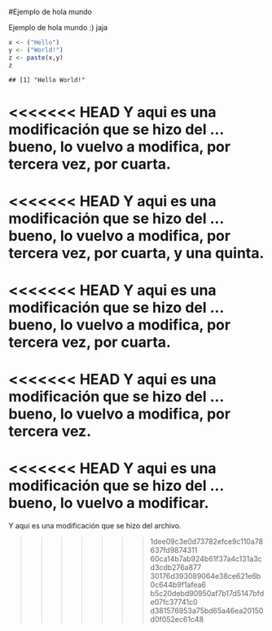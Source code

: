 #Ejemplo de hola mundo

Ejemplo de hola mundo :) jaja



```r
x <- ("Hello")
y <- ("World!")
z <- paste(x,y)
z
```

```
## [1] "Hello World!"
```
<<<<<<< HEAD
Y aqui es una modificación que se hizo del ... bueno, lo vuelvo a modifica, por tercera vez, por cuarta.
=======
<<<<<<< HEAD
Y aqui es una modificación que se hizo del ... bueno, lo vuelvo a modifica, por tercera vez, por cuarta, y una quinta.
=======
<<<<<<< HEAD
Y aqui es una modificación que se hizo del ... bueno, lo vuelvo a modifica, por tercera vez, por cuarta.
=======
<<<<<<< HEAD
Y aqui es una modificación que se hizo del ... bueno, lo vuelvo a modifica, por tercera vez.
=======
<<<<<<< HEAD
Y aqui es una modificación que se hizo del ... bueno, lo vuelvo a modificar.
=======
Y aqui es una modificación que se hizo del archivo.
>>>>>>> 1dee09c3e0d73782efce9c110a78637fd9874311
>>>>>>> 60ca14b7ab924b61f37a4c131a3cd3cdb276a877
>>>>>>> 30176d393089064e38ce621e6b0c644b9f1afea6
>>>>>>> b5c20debd90950af7b17d5147bfde07fc37741c0
>>>>>>> d381576953a75bd65a46ea20150d0f052ec61c48
